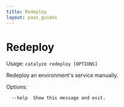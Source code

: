 ```yaml
---
title: Redeploy
layout: paas_guides
---
```


# Redeploy

Usage: `catalyze redeploy [OPTIONS]`

  Redeploy an environment's service manually.

Options:

```
  --help  Show this message and exit.
```